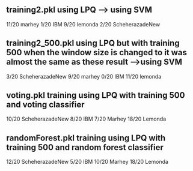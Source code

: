 ## training2.pkl using LPQ --> using SVM
11/20 marhey
1/20 IBM
9/20 lemonda
2/20 ScheherazadeNew
## training2_500.pkl using LPQ but with training 500 when the window size is changed to it was almost the same as these result -->using SVM
3/20 ScheherazadeNew
9/20 marhey
0/20 IBM
11/20 lemonda
## voting.pkl  training using LPQ with training 500 and voting classifier
10/20 ScheherazadeNew
8/20 IBM
7/20 Marhey
18/20 Lemonda

## randomForest.pkl  training using LPQ with training 500 and random forest classifier
12/20 ScheherazadeNew
5/20 IBM
10/20 Marhey
18/20 Lemonda
